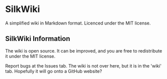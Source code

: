 # SilkWiki
A simplified wiki in Markdown format. Licenced under the MIT license.

## SilkWiki Information
The wiki is open source. It can be improved, and you are free to redistribute it under the MIT license.

Report bugs at the Issues tab. The wiki is not over here, but it is in the 'wiki' tab. Hopefully it will go onto a GitHub website? 

